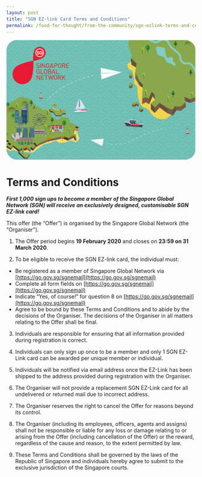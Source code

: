 ```yaml
---
layout: post
title: "SGN EZ-link Card Terms and Conditions"
permalink: /food-for-thought/from-the-community/sgn-ezlink-terms-and-conditions
---
```


![Image](/images/stories/2019/sgnezlink2020.png)

# Terms and Conditions

**_First 1,000 sign ups to become a member of the Singapore Global Network (SGN) will receive an exclusively designed, customisable SGN EZ-link card!_**

This offer (the “Offer”) is organised by the Singapore Global Network (the “Organiser”).

1. The Offer period begins **19 February 2020** and closes on **23:59 on 31 March 2020**.

2. To be eligible to receive the SGN EZ-link card, the individual must:
- Be registered as a member of Singapore Global Network via [https://go.gov.sg/sgnemail](https://go.gov.sg/sgnemail)
- Complete all form fields on [https://go.gov.sg/sgnemail](https://go.gov.sg/sgnemail)
- Indicate “Yes, of course!” for question 8 on [https://go.gov.sg/sgnemail](https://go.gov.sg/sgnemail)
- Agree to be bound by these Terms and Conditions and to abide by the decisions of the Organiser. The decisions of the Organiser in all matters relating to the Offer shall be final.

3.    Individuals are responsible for ensuring that all information provided during registration is correct.

4.    Individuals can only sign up once to be a member and only 1 SGN EZ-Link card can be awarded per unique member or individual.

5.    Individuals will be notified via email address once the EZ-Link has been shipped to the address provided during registration with the Organiser.

6.    The Organiser will not provide a replacement SGN EZ-Link card for all undelivered or returned mail due to incorrect address.

7.    The Organiser reserves the right to cancel the Offer for reasons beyond its control.

8.    The Organiser (including its employees, officers, agents and assigns) shall not be responsible or liable for any loss or damage relating to or arising from the Offer (including cancellation of the Offer) or the reward, regardless of the cause and reason, to the extent permitted by law.

9.    These Terms and Conditions shall be governed by the laws of the Republic of Singapore and individuals hereby agree to submit to the exclusive jurisdiction of the Singapore courts.
